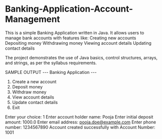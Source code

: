 # Banking-Application-Account-Management
This is a simple Banking Application written in Java.
It allows users to manage bank accounts with features like:
Creating new accounts
Depositing money
Withdrawing money
Viewing account details
Updating contact details

The project demonstrates the use of Java basics, control structures, arrays, and strings, as per the syllabus requirements.

SAMPLE OUTPUT
--- Banking Application ---
1. Create a new account
2. Deposit money
3. Withdraw money
4. View account details
5. Update contact details
6. Exit

Enter your choice: 1
Enter account holder name: Pooja 
Enter initial deposit amount: 1000.0
Enter email address: pooja.doe@example.com
Enter phone number: 1234567890
Account created successfully with Account Number: 1001


